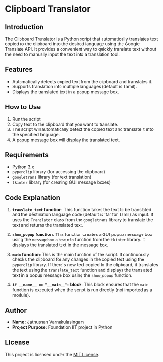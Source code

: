 # Clipboard Translator

## Introduction

The Clipboard Translator is a Python script that automatically translates text copied to the clipboard into the desired language using the Google Translate API. It provides a convenient way to quickly translate text without the need to manually input the text into a translation tool.

## Features

- Automatically detects copied text from the clipboard and translates it.
- Supports translation into multiple languages (default is Tamil).
- Displays the translated text in a popup message box.

## How to Use

1. Run the script.
2. Copy text to the clipboard that you want to translate.
3. The script will automatically detect the copied text and translate it into the specified language.
4. A popup message box will display the translated text.

## Requirements

- Python 3.x
- `pyperclip` library (for accessing the clipboard)
- `googletrans` library (for text translation)
- `tkinter` library (for creating GUI message boxes)

## Code Explanation

1. **`translate_text` function**: This function takes the text to be translated and the destination language code (default is 'ta' for Tamil) as input. It uses the `Translator` class from the `googletrans` library to translate the text and returns the translated text.

2. **`show_popup` function**: This function creates a GUI popup message box using the `messagebox.showinfo` function from the `tkinter` library. It displays the translated text in the message box.

3. **`main` function**: This is the main function of the script. It continuously checks the clipboard for any changes in the copied text using the `pyperclip` library. If there's new text copied to the clipboard, it translates the text using the `translate_text` function and displays the translated text in a popup message box using the `show_popup` function.

4. **`if __name__ == "__main__":` block**: This block ensures that the `main` function is executed when the script is run directly (not imported as a module).

## Author

- **Name:** Jathushan Varnakulasingam
- **Project Purpose:** Foundation IIT project in Python

## License

This project is licensed under the [MIT License](LICENSE).
